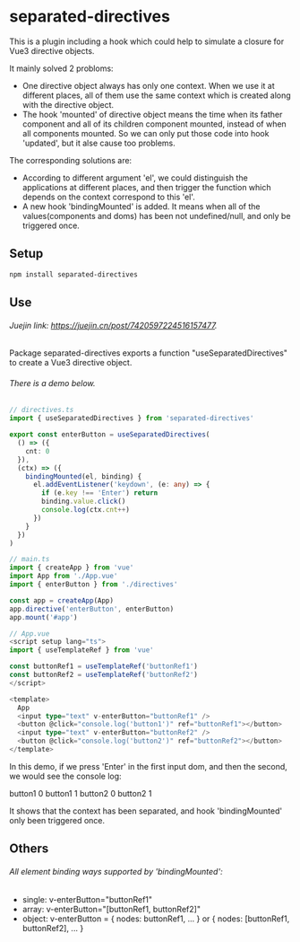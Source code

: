 # separated-directives

This is a plugin including a hook which could help to simulate a closure for Vue3 directive objects.

It mainly solved 2 probloms:

- One directive object always has only one context. When we use it at different places, all of them use the same context which is created along with the directive object.
- The hook 'mounted' of directive object means the time when its father component and all of its children component mounted, instead of when all components mounted. So we can only put those code into hook 'updated', but it alse cause too problems.

The corresponding solutions are:

- According to different argument 'el', we could distinguish the applications at different places, and then trigger the function which depends on the context correspond to this 'el'.
- A new hook 'bindingMounted' is added. It means when all of the values(components and doms) has been not undefined/null, and only be triggered once.

## Setup

```sh
npm install separated-directives
```

## Use

###### Juejin link: https://juejin.cn/post/7420597224516157477.

Package separated-directives exports a function "useSeparatedDirectives" to create a Vue3 directive object.

###### There is a demo below.

```ts
// directives.ts
import { useSeparatedDirectives } from 'separated-directives'

export const enterButton = useSeparatedDirectives(
  () => ({
    cnt: 0
  }),
  (ctx) => ({
    bindingMounted(el, binding) {
      el.addEventListener('keydown', (e: any) => {
        if (e.key !== 'Enter') return
        binding.value.click()
        console.log(ctx.cnt++)
      })
    }
  })
)
```

```ts
// main.ts
import { createApp } from 'vue'
import App from './App.vue'
import { enterButton } from './directives'

const app = createApp(App)
app.directive('enterButton', enterButton)
app.mount('#app')
```

```ts
// App.vue
<script setup lang="ts">
import { useTemplateRef } from 'vue'

const buttonRef1 = useTemplateRef('buttonRef1')
const buttonRef2 = useTemplateRef('buttonRef2')
</script>

<template>
  App
  <input type="text" v-enterButton="buttonRef1" />
  <button @click="console.log('button1')" ref="buttonRef1"></button>
  <input type="text" v-enterButton="buttonRef2" />
  <button @click="console.log('button2')" ref="buttonRef2"></button>
</template>
```

In this demo, if we press 'Enter' in the first input dom, and then the second, we would see the console log:

button1
0
button1
1
button2
0
button2
1

It shows that the context has been separated, and hook 'bindingMounted' only been triggered once.

## Others

###### All element binding ways supported by 'bindingMounted':

- single: v-enterButton="buttonRef1"
- array: v-enterButton="[buttonRef1, buttonRef2]"
- object: v-enterButton = { nodes: buttonRef1, ... } or { nodes: [buttonRef1, buttonRef2], ... }
